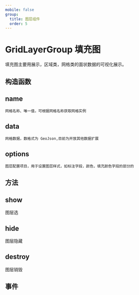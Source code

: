```yaml
---
mobile: false
group:
  title: 图层组件
  order: 5
---
```


# GridLayerGroup 填充图

填充图主要用展示，区域类，网格类的面状数据的可视化展示。

## 构造函数

## name

    网格名称、唯一值，可根据网格名称获取网格实例

## data

    网格数据，数格式为 GeoJson,目前为开放其他数据扩展

## options

    图层配置项目，用于设置图层样式，如标注字段，颜色，填充颜色字段的部分的

## 方法

## show

图层选

## hide

图层隐藏

## destroy

图层销毁

## 事件

<code src="./demo/grid-layer" />
